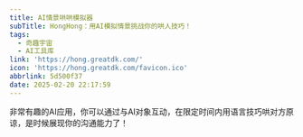 ```yaml
---
title: AI情景哄哄模拟器
subTitle: HongHong：用AI模拟情景挑战你的哄人技巧！
tags:
  - 奇趣宇宙
  - AI工具库
link: 'https://hong.greatdk.com/'
icon: 'https://hong.greatdk.com/favicon.ico'
abbrlink: 5d500f37
date: 2025-02-20 22:17:59
---
```


非常有趣的AI应用，你可以通过与AI对象互动，在限定时间内用语言技巧哄对方原谅，是时候展现你的沟通能力了！
